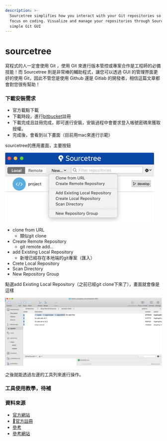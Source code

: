 ```yaml
---
description: >-
  Sourcetree simplifies how you interact with your Git repositories so you can
  focus on coding. Visualize and manage your repositories through Sourcetree's
  simple Git GUI
---
```


# sourcetree

寫程式的人一定會使用 Git ，使用 Git 來進行版本管控或專案合作是工程師的必備技能！而 Sourcetree 則是非常棒的輔助程式，讓您可以透過 GUI 的管理界面更好的使用 Git，因此不管您是使用 Github 還是 Gitlab 的開發者，相信這篇文章都會對您很有幫助！

### 下載安裝需求

* 官方載點下載
* 下載時段，進行[bitbucket](https://bitbucket.org/product/)註冊
* 下載完成且註冊完成，即可進行安裝，安裝過程中會要求登入帳號密碼來獲取授權。
* 完成後，會看到以下畫面（目前用mac來進行示範）

sourcetree的應用畫面，主要按鈕

![](../.gitbook/assets/sourcetreeapp-ying-yong-hua-mian-.png)

* clone from URL
  * 類似git clone
* Create Remote Repository
  * git remote add...
* add Existing Local Repository
  * 新增已經存在本地端的git專案（匯入）
* Crete Local Repository
* Scan Directory
* New Repository Group

點選add Existing Local Repository（之前已經git clone下來了），畫面就會像是這樣

![](../.gitbook/assets/sourcetree-zhuan-an-kong-guan-.png)

之後就能透過左邊的工具列來進行操作。

### 工具使用教學，待補

### 資料來源

* [官方網站](https://www.sourcetreeapp.com/)
* [官方註冊](https://bitbucket.org/product/)
* [參考](https://medium.com/samumu-clan/%E7%94%A8-sourcetree-%E5%AF%A6%E7%8F%BE%E5%9F%BA%E7%A4%8E%E7%89%88%E6%9C%AC%E7%AE%A1%E6%8E%A7-b007254e95c5)
* [參考網站](https://medium.com/samumu-clan/%E7%94%A8-sourcetree-%E5%AF%A6%E7%8F%BE%E5%9F%BA%E7%A4%8E%E7%89%88%E6%9C%AC%E7%AE%A1%E6%8E%A7-b007254e95c5)

